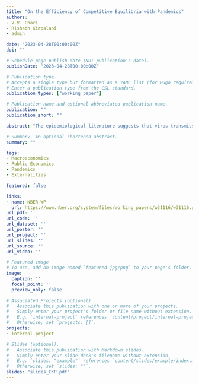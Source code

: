 ```yaml
---
title: "On the Efficiency of Competitive Equilibria with Pandemics"
authors:
- V.V. Chari
- Rishabh Kirpalani
- admin

date: "2023-04-28T00:00:00Z"
doi: ""

# Schedule page publish date (NOT publication's date).
publishDate: "2023-04-28T00:00:00Z"

# Publication type.
# Accepts a single type but formatted as a YAML list (for Hugo requirements).
# Enter a publication type from the CSL standard.
publication_types: ["working paper"]

# Publication name and optional abbreviated publication name.
publication: ""
publication_short: ""

abstract: "The epidemiological literature suggests that virus transmission occurs only when individuals are in relatively close contact. We show that if society can control the extent to which economic agents are exposed to the virus and agents can commit to contracts, virus externalities are local, and competitive equilibria are efficient. The Second Welfare Theorem also holds. These results still apply when infection status is imperfectly observed and when agents are privately informed about their infection status. If society cannot control virus exposure, then virus externalities are global and competitive equilibria are inefficient, but the policy implications are very different from those in the literature. Economic activity in this version of our model can be inefficiently low, in contrast to the conventional wisdom that viruses create global externalities and result in inefficiently high economic activity. If agents cannot commit, competitive equilibria are inefficient because of a novel pecuniary externality."

# Summary. An optional shortened abstract.
summary: ""

tags:
- Macroeconomics
- Public Economics
- Pandemics
- Externalities

featured: false

links:
- name: NBER WP
  url: https://www.nber.org/system/files/working_papers/w31116/w31116.pdf
url_pdf: ''
url_code: ''
url_dataset: ''
url_poster: ''
url_project: ''
url_slides: ''
url_source: ''
url_video: ''

# Featured image
# To use, add an image named `featured.jpg/png` to your page's folder. 
image:
  caption: ''
  focal_point: ''
  preview_only: false

# Associated Projects (optional).
#   Associate this publication with one or more of your projects.
#   Simply enter your project's folder or file name without extension.
#   E.g. `internal-project` references `content/project/internal-project/index.md`.
#   Otherwise, set `projects: []`.
projects:
- internal-project

# Slides (optional).
#   Associate this publication with Markdown slides.
#   Simply enter your slide deck's filename without extension.
#   E.g. `slides: "example"` references `content/slides/example/index.md`.
#   Otherwise, set `slides: ""`.
slides: "slides_CKP.pdf"
---
```




